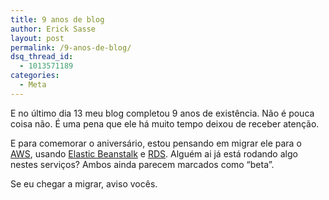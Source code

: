 ```yaml
---
title: 9 anos de blog
author: Erick Sasse
layout: post
permalink: /9-anos-de-blog/
dsq_thread_id:
  - 1013571189
categories:
  - Meta
---
```

E no último dia 13 meu blog completou 9 anos de existência. Não é pouca coisa não. É uma pena que ele há muito tempo deixou de receber atenção.

E para comemorar o aniversário, estou pensando em migrar ele para o [AWS][1], usando [Elastic Beanstalk][2] e [RDS][3]. Alguém ai já está rodando algo nestes serviços? Ambos ainda parecem marcados como &#8220;beta&#8221;.

Se eu chegar a migrar, aviso vocês.

 [1]: http://aws.amazon.com/pt/
 [2]: http://aws.amazon.com/pt/elasticbeanstalk/
 [3]: http://aws.amazon.com/pt/rds/